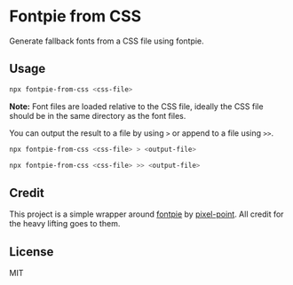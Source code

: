 # Fontpie from CSS

Generate fallback fonts from a CSS file using fontpie.

[build badge]:
	https://img.shields.io/github/actions/workflow/status/matt-kinton/fontpie-from-css/release.yml?branch=main&logo=github&style=flat-square
[build]:
	https://github.com/matt-kinton/fontpie-from-css/actions?query=workflow%3Arelease
[license badge]:
	https://img.shields.io/badge/license-MIT%20License-blue.svg?style=flat-square
[license]: https://github.com/matt-kinton/fontpie-from-css/blob/main/LICENSE

## Usage

```bash
npx fontpie-from-css <css-file>
```

**Note:** Font files are loaded relative to the CSS file, ideally the CSS file
should be in the same directory as the font files.

You can output the result to a file by using `>` or append to a file using `>>`.

```bash
npx fontpie-from-css <css-file> > <output-file>
```

```bash
npx fontpie-from-css <css-file> >> <output-file>
```

## Credit

This project is a simple wrapper around
[fontpie](https://github.com/pixel-point/fontpie) by
[pixel-point](https://github.com/pixel-point). All credit for the heavy lifting
goes to them.

## License

MIT
